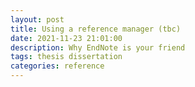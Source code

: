 ```yaml
---
layout: post
title: Using a reference manager (tbc)
date: 2021-11-23 21:01:00
description: Why EndNote is your friend
tags: thesis dissertation
categories: reference
---
```

